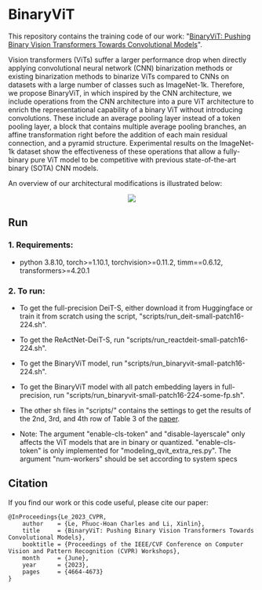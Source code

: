 # BinaryViT
This repository contains the training code of our work: "[BinaryViT: Pushing Binary Vision Transformers Towards Convolutional Models](https://openaccess.thecvf.com/content/CVPR2023W/ECV/papers/Le_BinaryViT_Pushing_Binary_Vision_Transformers_Towards_Convolutional_Models_CVPRW_2023_paper.pdf)".

Vision transformers (ViTs) suffer a larger performance drop when directly applying convolutional neural network (CNN) binarization methods or existing binarization methods to binarize ViTs compared to CNNs on datasets with a large number of classes such as ImageNet-1k. Therefore, we propose BinaryViT, in which inspired by the CNN architecture, we include operations from the CNN architecture into a pure ViT architecture to enrich the representational capability of a binary ViT without introducing convolutions. These include an average pooling layer instead of a token pooling layer, a block that contains multiple average pooling branches, an affine transformation right before the addition of each main residual connection, and a pyramid structure. Experimental results on the ImageNet-1k dataset show the effectiveness of these operations that allow a fully-binary pure ViT model to be competitive with previous state-of-the-art binary (SOTA) CNN models.

An overview of our architectural modifications is illustrated below:
<div align=center>
<img src="https://github.com/Phuoc-Hoan-Le/BinaryViT/blob/main/overview.png"/>
</div>

## Run
### 1. Requirements:
* python 3.8.10, torch>=1.10.1, torchvision>=0.11.2, timm==0.6.12, transformers>=4.20.1
    
### 2. To run:
* To get the full-precision DeiT-S, either download it from Huggingface or train it from scratch using the script, "scripts/run_deit-small-patch16-224.sh".
* To get the ReActNet-DeiT-S, run "scripts/run_reactdeit-small-patch16-224.sh".
* To get the BinaryViT model, run "scripts/run_binaryvit-small-patch16-224.sh".
* To get the BinaryViT model with all patch embedding layers in full-precision, run "scripts/run_binaryvit-small-patch16-224-some-fp.sh".
* The other sh files in "scripts/" contains the settings to get the results of the 2nd, 3rd, and 4th row of Table 3 of the [paper](https://openaccess.thecvf.com/content/CVPR2023W/ECV/papers/Le_BinaryViT_Pushing_Binary_Vision_Transformers_Towards_Convolutional_Models_CVPRW_2023_paper.pdf).

* Note: The argument "enable-cls-token" and "disable-layerscale" only affects the ViT models that are in binary or quantized. "enable-cls-token" is only implemented for "modeling_qvit_extra_res.py". The argument "num-workers" should be set according to system specs

## Citation
If you find our work or this code useful, please cite our paper:
```
@InProceedings{Le_2023_CVPR,
    author    = {Le, Phuoc-Hoan Charles and Li, Xinlin},
    title     = {BinaryViT: Pushing Binary Vision Transformers Towards Convolutional Models},
    booktitle = {Proceedings of the IEEE/CVF Conference on Computer Vision and Pattern Recognition (CVPR) Workshops},
    month     = {June},
    year      = {2023},
    pages     = {4664-4673}
}
```
